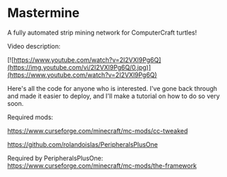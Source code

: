 # Mastermine
A fully automated strip mining network for ComputerCraft turtles!

Video description:

[![https://www.youtube.com/watch?v=2I2VXl9Pg6Q](https://img.youtube.com/vi/2I2VXl9Pg6Q/0.jpg)](https://www.youtube.com/watch?v=2I2VXl9Pg6Q)

Here's all the code for anyone who is interested. I've gone back through and made it easier to deploy, and I'll make a tutorial on how to do so very soon.

Required mods:

https://www.curseforge.com/minecraft/mc-mods/cc-tweaked

https://github.com/rolandoislas/PeripheralsPlusOne

Required by PeripheralsPlusOne: https://www.curseforge.com/minecraft/mc-mods/the-framework
